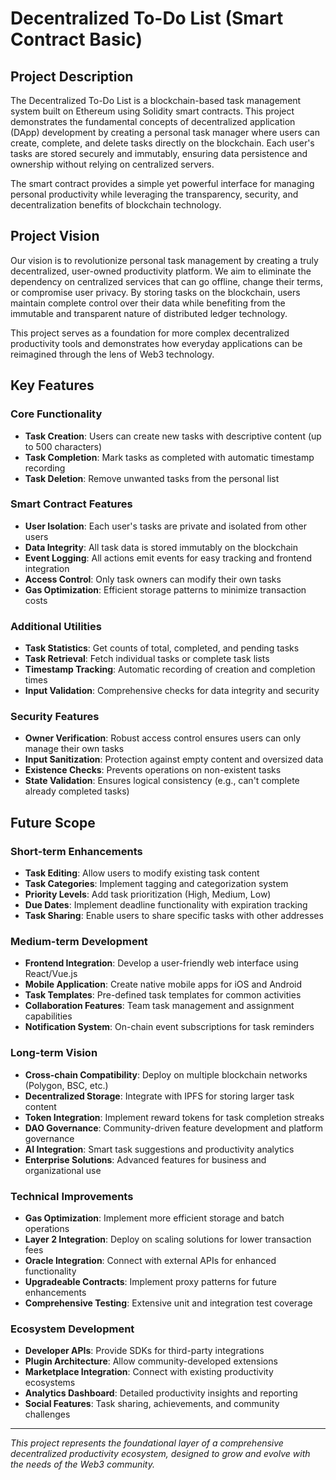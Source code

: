 # Decentralized To-Do List (Smart Contract Basic)

## Project Description

The Decentralized To-Do List is a blockchain-based task management system built on Ethereum using Solidity smart contracts. This project demonstrates the fundamental concepts of decentralized application (DApp) development by creating a personal task manager where users can create, complete, and delete tasks directly on the blockchain. Each user's tasks are stored securely and immutably, ensuring data persistence and ownership without relying on centralized servers.

The smart contract provides a simple yet powerful interface for managing personal productivity while leveraging the transparency, security, and decentralization benefits of blockchain technology.

## Project Vision

Our vision is to revolutionize personal task management by creating a truly decentralized, user-owned productivity platform. We aim to eliminate the dependency on centralized services that can go offline, change their terms, or compromise user privacy. By storing tasks on the blockchain, users maintain complete control over their data while benefiting from the immutable and transparent nature of distributed ledger technology.

This project serves as a foundation for more complex decentralized productivity tools and demonstrates how everyday applications can be reimagined through the lens of Web3 technology.

## Key Features

### Core Functionality
- **Task Creation**: Users can create new tasks with descriptive content (up to 500 characters)
- **Task Completion**: Mark tasks as completed with automatic timestamp recording
- **Task Deletion**: Remove unwanted tasks from the personal list

### Smart Contract Features
- **User Isolation**: Each user's tasks are private and isolated from other users
- **Data Integrity**: All task data is stored immutably on the blockchain
- **Event Logging**: All actions emit events for easy tracking and frontend integration
- **Access Control**: Only task owners can modify their own tasks
- **Gas Optimization**: Efficient storage patterns to minimize transaction costs

### Additional Utilities
- **Task Statistics**: Get counts of total, completed, and pending tasks
- **Task Retrieval**: Fetch individual tasks or complete task lists
- **Timestamp Tracking**: Automatic recording of creation and completion times
- **Input Validation**: Comprehensive checks for data integrity and security

### Security Features
- **Owner Verification**: Robust access control ensures users can only manage their own tasks
- **Input Sanitization**: Protection against empty content and oversized data
- **Existence Checks**: Prevents operations on non-existent tasks
- **State Validation**: Ensures logical consistency (e.g., can't complete already completed tasks)

## Future Scope

### Short-term Enhancements
- **Task Editing**: Allow users to modify existing task content
- **Task Categories**: Implement tagging and categorization system
- **Priority Levels**: Add task prioritization (High, Medium, Low)
- **Due Dates**: Implement deadline functionality with expiration tracking
- **Task Sharing**: Enable users to share specific tasks with other addresses

### Medium-term Development
- **Frontend Integration**: Develop a user-friendly web interface using React/Vue.js
- **Mobile Application**: Create native mobile apps for iOS and Android
- **Task Templates**: Pre-defined task templates for common activities
- **Collaboration Features**: Team task management and assignment capabilities
- **Notification System**: On-chain event subscriptions for task reminders

### Long-term Vision
- **Cross-chain Compatibility**: Deploy on multiple blockchain networks (Polygon, BSC, etc.)
- **Decentralized Storage**: Integrate with IPFS for storing larger task content
- **Token Integration**: Implement reward tokens for task completion streaks
- **DAO Governance**: Community-driven feature development and platform governance
- **AI Integration**: Smart task suggestions and productivity analytics
- **Enterprise Solutions**: Advanced features for business and organizational use

### Technical Improvements
- **Gas Optimization**: Implement more efficient storage and batch operations
- **Layer 2 Integration**: Deploy on scaling solutions for lower transaction fees
- **Oracle Integration**: Connect with external APIs for enhanced functionality
- **Upgradeable Contracts**: Implement proxy patterns for future enhancements
- **Comprehensive Testing**: Extensive unit and integration test coverage

### Ecosystem Development
- **Developer APIs**: Provide SDKs for third-party integrations
- **Plugin Architecture**: Allow community-developed extensions
- **Marketplace Integration**: Connect with existing productivity ecosystems
- **Analytics Dashboard**: Detailed productivity insights and reporting
- **Social Features**: Task sharing, achievements, and community challenges

---

*This project represents the foundational layer of a comprehensive decentralized productivity ecosystem, designed to grow and evolve with the needs of the Web3 community.*
